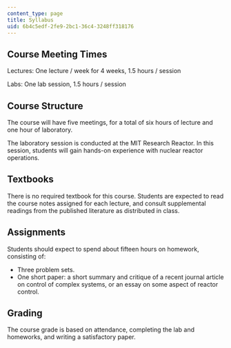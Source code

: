 ```yaml
---
content_type: page
title: Syllabus
uid: 6b4c5edf-2fe9-2bc1-36c4-3248ff318176
---
```


Course Meeting Times
--------------------

Lectures: One lecture / week for 4 weeks, 1.5 hours / session

Labs: One lab session, 1.5 hours / session

Course Structure
----------------

The course will have five meetings, for a total of six hours of lecture and one hour of laboratory.

The laboratory session is conducted at the MIT Research Reactor. In this session, students will gain hands-on experience with nuclear reactor operations.

Textbooks
---------

There is no required textbook for this course. Students are expected to read the course notes assigned for each lecture, and consult supplemental readings from the published literature as distributed in class.

Assignments
-----------

Students should expect to spend about fifteen hours on homework, consisting of:

*   Three problem sets.
*   One short paper: a short summary and critique of a recent journal article on control of complex systems, or an essay on some aspect of reactor control.

Grading
-------

The course grade is based on attendance, completing the lab and homeworks, and writing a satisfactory paper.